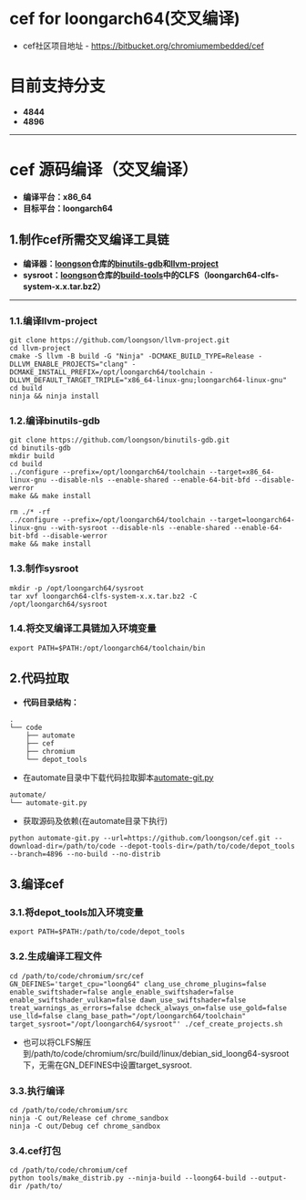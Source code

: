 # cef for loongarch64(交叉编译)

* cef社区项目地址 - https://bitbucket.org/chromiumembedded/cef

# 目前支持分支
* **4844**
* **4896**
-------
# cef 源码编译（交叉编译）
* **编译平台：x86_64**
* **目标平台：loongarch64**

## 1.制作cef所需交叉编译工具链
* **编译器：[loongson](https://github.com/loongson)仓库的[binutils-gdb](https://github.com/loongson/binutils-gdb)和[llvm-project](https://github.com/loongson/llvm-project)**
* **sysroot：[loongson](https://github.com/loongson)仓库的[build-tools](https://github.com/loongson/build-tools)中的CLFS（loongarch64-clfs-system-x.x.tar.bz2）**
------
### 1.1.编译llvm-project
```
git clone https://github.com/loongson/llvm-project.git
cd llvm-project
cmake -S llvm -B build -G "Ninja" -DCMAKE_BUILD_TYPE=Release -DLLVM_ENABLE_PROJECTS="clang" -DCMAKE_INSTALL_PREFIX=/opt/loongarch64/toolchain -DLLVM_DEFAULT_TARGET_TRIPLE="x86_64-linux-gnu;loongarch64-linux-gnu"
cd build
ninja && ninja install
```
### 1.2.编译binutils-gdb
```
git clone https://github.com/loongson/binutils-gdb.git
cd binutils-gdb
mkdir build
cd build
../configure --prefix=/opt/loongarch64/toolchain --target=x86_64-linux-gnu --disable-nls --enable-shared --enable-64-bit-bfd --disable-werror
make && make install

rm ./* -rf
../configure --prefix=/opt/loongarch64/toolchain --target=loongarch64-linux-gnu --with-sysroot --disable-nls --enable-shared --enable-64-bit-bfd --disable-werror
make && make install
```
### 1.3.制作sysroot
```
mkdir -p /opt/loongarch64/sysroot
tar xvf loongarch64-clfs-system-x.x.tar.bz2 -C /opt/loongarch64/sysroot
```
### 1.4.将交叉编译工具链加入环境变量
```
export PATH=$PATH:/opt/loongarch64/toolchain/bin
```
## 2.代码拉取
* **代码目录结构：**
```
.
└── code
    ├── automate
    ├── cef
    ├── chromium
    └── depot_tools
```
* 在automate目录中下载代码拉取脚本[automate-git.py](https://bitbucket.org/chromiumembedded/cef/raw/master/tools/automate/automate-git.py)
```
automate/
└── automate-git.py
```
* 获取源码及依赖(在automate目录下执行)
```
python automate-git.py --url=https://github.com/loongson/cef.git --download-dir=/path/to/code --depot-tools-dir=/path/to/code/depot_tools --branch=4896 --no-build --no-distrib
```
## 3.编译cef
### 3.1.将depot_tools加入环境变量
```
export PATH=$PATH:/path/to/code/depot_tools
```
### 3.2.生成编译工程文件
```
cd /path/to/code/chromium/src/cef
GN_DEFINES='target_cpu="loong64" clang_use_chrome_plugins=false enable_swiftshader=false angle_enable_swiftshader=false enable_swiftshader_vulkan=false dawn_use_swiftshader=false treat_warnings_as_errors=false dcheck_always_on=false use_gold=false use_lld=false clang_base_path="/opt/loongarch64/toolchain" target_sysroot="/opt/loongarch64/sysroot"' ./cef_create_projects.sh
```
* 也可以将CLFS解压到/path/to/code/chromium/src/build/linux/debian_sid_loong64-sysroot下，无需在GN_DEFINES中设置target_sysroot.
### 3.3.执行编译
```
cd /path/to/code/chromium/src
ninja -C out/Release cef chrome_sandbox
ninja -C out/Debug cef chrome_sandbox
```
### 3.4.cef打包
```
cd /path/to/code/chromium/cef
python tools/make_distrib.py --ninja-build --loong64-build --output-dir /path/to/
```
